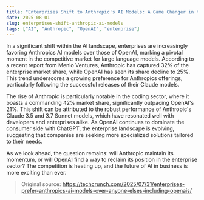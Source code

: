 ```yaml
---
title: "Enterprises Shift to Anthropic's AI Models: A Game Changer in the Market"
date: 2025-08-01
slug: enterprises-shift-anthropic-ai-models
tags: ["AI", "Anthropic", "OpenAI", "enterprise"]
---
```


In a significant shift within the AI landscape, enterprises are increasingly favoring Anthropics AI models over those of OpenAI, marking a pivotal moment in the competitive market for large language models. According to a recent report from Menlo Ventures, Anthropic has captured 32% of the enterprise market share, while OpenAI has seen its share decline to 25%. This trend underscores a growing preference for Anthropics offerings, particularly following the successful releases of their Claude models.

The rise of Anthropic is particularly notable in the coding sector, where it boasts a commanding 42% market share, significantly outpacing OpenAI's 21%. This shift can be attributed to the robust performance of Anthropic's Claude 3.5 and 3.7 Sonnet models, which have resonated well with developers and enterprises alike. As OpenAI continues to dominate the consumer side with ChatGPT, the enterprise landscape is evolving, suggesting that companies are seeking more specialized solutions tailored to their needs.

As we look ahead, the question remains: will Anthropic maintain its momentum, or will OpenAI find a way to reclaim its position in the enterprise sector? The competition is heating up, and the future of AI in business is more exciting than ever.
> Original source: https://techcrunch.com/2025/07/31/enterprises-prefer-anthropics-ai-models-over-anyone-elses-including-openais/